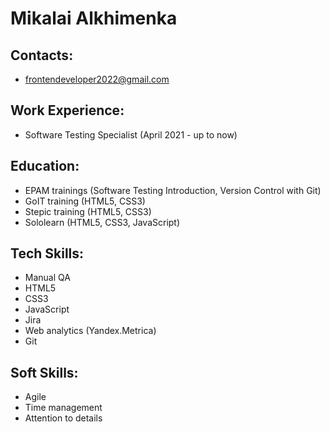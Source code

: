 # Mikalai Alkhimenka

## Contacts: 
* frontendeveloper2022@gmail.com

## Work Experience:
* Software Testing Specialist (April 2021 - up to now)

## Education:
* EPAM trainings (Software Testing Introduction, Version Control with Git)
* GoIT training (HTML5, CSS3)
* Stepic training (HTML5, CSS3)
* Sololearn (HTML5, CSS3, JavaScript)

## Tech Skills:
* Manual QA
* HTML5
* CSS3
* JavaScript
* Jira
* Web analytics (Yandex.Metrica)
* Git

## Soft Skills:
* Agile
* Time management
* Attention to details
